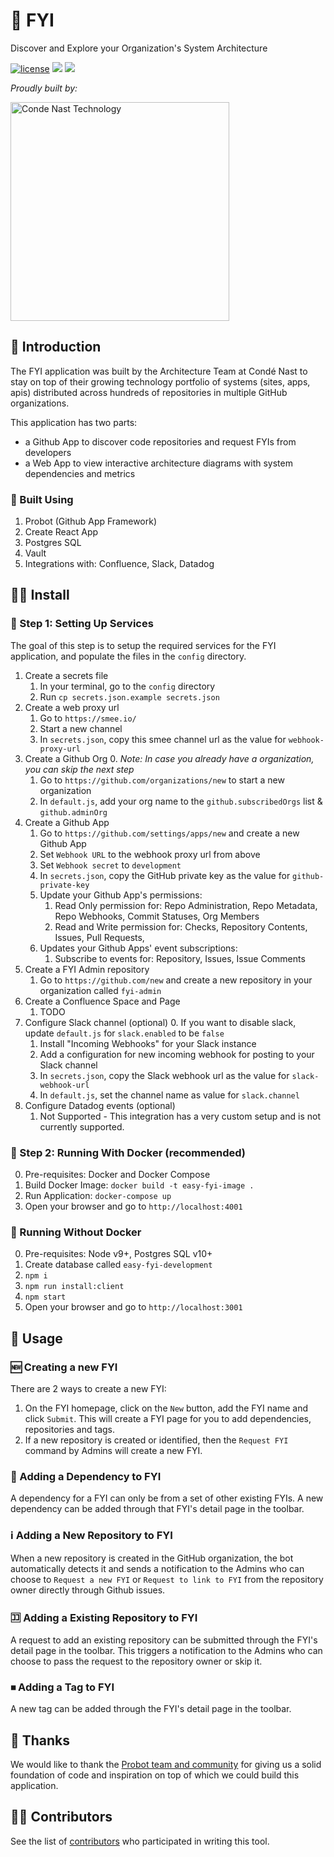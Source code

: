 # 💁 FYI

Discover and Explore your Organization's System Architecture

[![license](https://img.shields.io/badge/license-Apache%202.0-blue.svg?style=flat)](LICENSE) [![](http://fyi.conde.io/badge/56)](http://fyi.conde.io/link/56) [![](http://fyi.conde.io/badge/162)](http://fyi.conde.io/link/162)

_Proudly built by:_

<a href="https://technology.condenast.com"><img src="https://user-images.githubusercontent.com/1215971/35070721-3f136cdc-fbac-11e7-81b4-e3aa5cc70a17.png" title="Conde Nast Technology" width=350/></a>

## 🤔 Introduction

The FYI application was built by the Architecture Team at Condé Nast to stay on top of their growing technology portfolio of systems (sites, apps, apis) distributed across hundreds of repositories in multiple GitHub organizations.

This application has two parts:

  - a Github App to discover code repositories and request FYIs from developers
  - a Web App to view interactive architecture diagrams with system dependencies and metrics

### 🔨 Built Using

  1. Probot (Github App Framework)
  2. Create React App
  3. Postgres SQL
  4. Vault
  5. Integrations with: Confluence, Slack, Datadog

## 👨‍🔧 Install

### 🔧 Step 1: Setting Up Services
The goal of this step is to setup the required services for the FYI application, and populate the files in the `config` directory.

  1. Create a secrets file
      1. In your terminal, go to the `config` directory
      2. Run `cp secrets.json.example secrets.json`
  2. Create a web proxy url
      1. Go to `https://smee.io/`
      2. Start a new channel
      3. In `secrets.json`, copy this smee channel url as the value for `webhook-proxy-url`
  3. Create a Github Org
      0. _Note: In case you already have a organization, you can skip the next step_
      1. Go to `https://github.com/organizations/new` to start a new organization
      2. In `default.js`, add your org name to the `github.subscribedOrgs` list & `github.adminOrg`
  4. Create a Github App
      1. Go to `https://github.com/settings/apps/new` and create a new Github App
      2. Set `Webhook URL` to the webhook proxy url from above
      3. Set `Webhook secret` to `development`
      4. In `secrets.json`, copy the GitHub private key as the value for `github-private-key`
      5. Update your Github App's permissions:
          1. Read Only permission for: Repo Administration, Repo Metadata, Repo Webhooks, Commit Statuses, Org Members
          2. Read and Write permission for: Checks, Repository Contents, Issues, Pull Requests,
      6. Updates your Github Apps' event subscriptions:
          1. Subscribe to events for: Repository, Issues, Issue Comments
  5. Create a FYI Admin repository
      1. Go to `https://github.com/new` and create a new repository in your organization called `fyi-admin`
  6. Create a Confluence Space and Page
      1. TODO
  7. Configure Slack channel (optional)
      0. If you want to disable slack, update `default.js` for `slack.enabled` to be `false`
      1. Install "Incoming Webhooks" for your Slack instance
      2. Add a configuration for new incoming webhook for posting to your Slack channel
      3. In `secrets.json`, copy the Slack webhook url as the value for `slack-webhook-url`
      4. In `default.js`, set the channel name as value for `slack.channel`
  8. Configure Datadog events (optional)
      1. Not Supported - This integration has a very custom setup and is not currently supported.

### 🏃 Step 2: Running With Docker (recommended)

  0. Pre-requisites: Docker and Docker Compose
  1. Build Docker Image: `docker build -t easy-fyi-image .`
  2. Run Application: `docker-compose up`
  3. Open your browser and go to `http://localhost:4001`

### 🚶 Running Without Docker

  0. Pre-requisites: Node v9+, Postgres SQL v10+
  1. Create database called `easy-fyi-development`
  1. `npm i`
  2. `npm run install:client`
  3. `npm start`
  4. Open your browser and go to `http://localhost:3001`

## 🚀 Usage

### 🆕 Creating a new FYI

There are 2 ways to create a new FYI:

  1. On the FYI homepage, click on the `New` button, add the FYI name and click `Submit`. This will create a FYI page for you to add dependencies, repositories and tags.
  2. If a new repository is created or identified, then the `Request FYI` command by Admins will create a new FYI.

### 🔀 Adding a Dependency to FYI

A dependency for a FYI can only be from a set of other existing FYIs.
A new dependency can be added through that FYI's detail page in the toolbar.

### ℹ️ Adding a New Repository to FYI

When a new repository is created in the GitHub organization, the bot automatically detects it and sends a notification to the Admins who can choose to `Request a new FYI` or `Request to link to FYI` from the repository owner directly through Github issues.

### 🈁 Adding a Existing Repository to FYI

A request to add an existing repository can be submitted through the FYI's detail page in the toolbar. This triggers a notification to the Admins who can choose to pass the request to the repository owner or skip it.

### ⏹ Adding a Tag to FYI

A new tag can be added through the FYI's detail page in the toolbar.

## 🙏 Thanks

We would like to thank the [Probot team and community](https://probot.github.io/) for giving us a solid foundation of code and inspiration on top of which we could build this application.

## 👨‍🏭 Contributors

See the list of [contributors](https://github.com/CondeNast/fyi/contributors) who participated in writing this tool.
